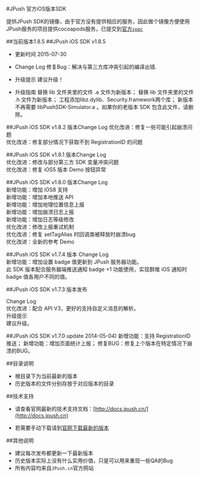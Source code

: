 #JPush 官方iOS版本SDK

提供JPush SDK的镜像，由于官方没有提供相应的服务，因此做个镜像方便使用JPush服务的项目提供cocoapods服务，已提交到[官方`spec`](https://github.com/CocoaPods/Specs)

##当前版本1.8.5
##JPush iOS SDK v1.8.5
- 更新时间 2015-07-30

- Change Log
修复Bug：解决与第三方库冲突引起的编译出错.
- 升级提示
建议升级！
- 升级指南
替换 lib 文件夹里的文件 .a 文件为新版本；
替换 lib 文件夹里的文件 .h 文件为新版本；
工程添加libz.dylib、Security.framework两个库；
新版本不再需要 libPushSDK-Simulator.a 。如果你的老版本 SDK 包含此文件，请删除。

##JPush iOS SDK v1.8.2 版本Change Log
优化改进：修复一些可能引起崩溃问题  
优化改进：修复部分情况下获取不到 RegistrationID 的问题

##JPush iOS SDK v1.8.1 版本Change Log  
优化改进：修改与部分第三方 SDK 变量冲突问题  
优化改进：修复 iOS5 版本 Demo 按钮异常  


##JPush iOS SDK v1.8.0 版本Change Log  
新增功能：增加 iOS8 支持  
新增功能：增加本地推送 API  
新增功能：增加地理位置信息上报  
新增功能：增加崩溃日志上报  
新增功能：增加日志等级修改  
优化改进：修改上报重试机制  
优化改进：修复 setTagAlias 时回调类被释放时崩溃bug  
优化改进：全新的参考 Demo  


##JPush iOS SDK v1.7.4 版本 Change Log  
新增功能：增加设置 badge 值更新到 JPush 服务器功能。  
此 SDK 版本配合服务器端推送通知 badge +1 功能使用，实现群推 iOS 通知时 badge 值各用户不同的值。  


##JPush iOS SDK v1.7.3 版本发布  

Change Log  
优化改进：配合 API V3，更好的支持自定义消息的解析。  
升级提示  
建议升级。

##JPush iOS SDK v1.7.0 update 2014-05-04) 
新增功能：支持 RegistrationID 推送；
新增功能：增加页面统计上报；
修复BUG：修复上个版本在特定情况下崩溃的BUG。

##目录说明
- 根目录下为当前最新的版本
- 历史版本的文件分别存放于对应版本的目录

##技术支持
- 请查看官网最新的技术支持文档：[http://docs.jpush.cn/](http://docs.jpush.cn)

- 若需要手动下载请到[官网下载最新的版本](http://docs.jpush.cn/display/dev/iOS)

##其他说明
- 建议每次发布都更新一下最新版本
- 历史版本实际上没有什么实用价值，只是可以用来重现一些QA的Bug
- 所有内容均来自`JPush.cn`官方网站
